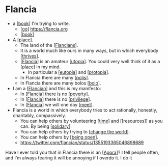 # Flancia

- a [[book]] I'm trying to write.
  - [[go]] https://flancia.org
  - [[book]]
- A [[place]].
  - The land of the [[Flancians]].
  - It is a world much like ours in many ways, but in which everybody [[thrives]].
  - [[Flancia]] is an amateur [[utopia]]. You could very well think of it as a [[place]] in my mind. 
    - In particular a [[eutopia]] and [[protopia]]. 
  - In Flancia there are many [[polis]].
  - In Flancia there are many bolos [[bolo]].
- I am a [[Flancian]] and this is my manifesto:
  - In [[Flancia]] there is no [[poverty]].
  - In [[Flancia]] there is no [[privilege]].
  - In [[Flancia]] we will one day [[meet]].
- Flancia is a world in which everybody tries to act rationally, honestly, charitably, compassively.
  - You can help others by volunteering [[time]] and [[resources]] as you can. By being [[solidary]].
  - You can help others by trying to [[change the world]].
  - You can help others by [[being open]].
  - https://twitter.com/flancian/status/1355193365046898689

Have I ever told you that in Flancia there is an [[Agora]]? I tell people often, and I'm always fearing it will be annoying if I overdo it. I do it

[//begin]: # "Autogenerated link references for markdown compatibility"
[book]: book "Book"
[go]: go "Go"
[place]: place "Place"
[Flancians]: flancians "Flancians"
[thrives]: thrives "Thrives"
[Flancia]: flancia "Flancia"
[utopia]: utopia "Utopia"
[eutopia]: eutopia "Eutopia"
[protopia]: protopia "Protopia"
[polis]: polis "Polis"
[bolo]: bolo "Bolo"
[Flancian]: flancian "Flancian"
[poverty]: poverty "Poverty"
[privilege]: privilege "Privilege"
[meet]: meet "Meet"
[time]: time "Time"
[solidary]: solidary "Solidary"
[change the world]: change-the-world "Change the World"
[being open]: being-open "Being Open"
[Agora]: agora "Agora"
[//end]: # "Autogenerated link references"